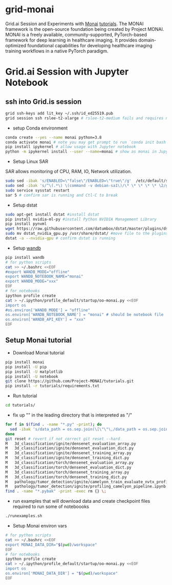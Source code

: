 # grid-monai

Grid.ai Session and Experiments with [Monai](https://monai.io) [tutorials](https://github.com/Project-MONAI/tutorials).
The MONAI framework is the open-source foundation being created by Project MONAI. MONAI is a freely available, community-supported, PyTorch-based framework for deep learning in healthcare imaging. It provides domain-optimized foundational capabilities for developing healthcare imaging training workflows in a native PyTorch paradigm.

# Grid.ai Session with Jupyter Notebook

## ssh into Grid.is session
  
```bash
grid ssh-keys add lit_key ~/.ssh/id_ed25519.pub
grid session ssh rslee-t2-xlarge # rslee-t2-medium fails and requires non-cached data loader (double check)
```

- setup Conda environment
```bash
conda create --yes --name monai python=3.8
conda activate monai # note you may get prompt to run `conda init bash && exit`
pip install ipykernel # allow usage with Jupyter notebook
python -m ipykernel install --user --name=monai # show as monai in Jupyter notebook
```

- Setup Linux SAR

SAR allows monitoring of CPU, RAM, IO, Network utilization.

```bash
sudo sed -ibak 's/ENABLED=\"false\"/ENABLED=\"true\"/g'  /etc/default/sysstat
sudo sed -ibak 's/^\(.*\) \(command -v debian-sa1\)/\* \* \* \* \* \2/g' /etc/cron.d/sysstat 
sudo service sysstat restart
sar 5 # confirm sar is running and Ctl-C to break
```

- Setup dstat
```bash
sudo apt-get install dstat #install dstat
pip install nvidia-ml-py #install Python NVIDIA Management Library
pip install pynvml 
wget https://raw.githubusercontent.com/datumbox/dstat/master/plugins/dstat_nvidia_gpu.py
sudo mv dstat_nvidia_gpu.py /usr/share/dstat/ #move file to the plugins directory of dstat
dstat -a --nvidia-gpu # confirm dstat is running
```

- Setup [wandb](https://docs.wandb.ai/guides/track/advanced/environment-variables) 
```bash
pip install wandb
# for python scripts
cat >> ~/.bashrc <<EOF
#export WANDB_MODE="offline"
export WANDB_NOTEBOOK_NAME="monai"
export WANDB_MODE="xxx"
EOF
# for notebooks
ipython profile create
cat > ~/.ipython/profile_default/startup/oo-monai.py <<EOF
import os
#os.environ['WANDB_MODE'] = "offline"
os.environ['WANDB_NOTEBOOK_NAME'] = "monai" # should be notebook file
os.environ['WANDB_API_KEY'] = "xxx"
EOF
```

## Setup Monai tutorial

- Download Monai tutorial
```bash
pip install monai
pip install -U pip
pip install -U matplotlib
pip install -U notebook
git clone https://github.com/Project-MONAI/tutorials.git
pip install -r tutorials/requirements.txt
```

- Run tutorial
```bash
cd tutorials/
```

- fix up "" in the leading directory that is interpreted as "/"
```bash
for f in $(find . -name "*.py" -print); do
  sed -ibak 's/data_path = os.sep.join(\[\"\"\,/data_path = os.sep.join(\[\"\.\"\,/g' $f
done
git reset # revert if not correct git reset --hard 
M	3d_classification/ignite/densenet_evaluation_array.py
M	3d_classification/ignite/densenet_evaluation_dict.py
M	3d_classification/ignite/densenet_training_array.py
M	3d_classification/ignite/densenet_training_dict.py
M	3d_classification/torch/densenet_evaluation_array.py
M	3d_classification/torch/densenet_evaluation_dict.py
M	3d_classification/torch/densenet_training_array.py
M	3d_classification/torch/densenet_training_dict.py
M	pathology/tumor_detection/ignite/camelyon_train_evaluate_nvtx_profiling.py
M	pathology/tumor_detection/ignite/profiling_camelyon_pipeline.ipynb
find . -name "*.pybak" -print -exec rm {} \;
```

- run examples that will download data and create checkpoint files required to run some of noteboooks
```bash
./runexamples.sh
```

- Setup Monai environ vars
```bash
# for python scripts
cat >> ~/.bashrc <<EOF
export MONAI_DATA_DIR="$(pwd)/workspace"
EOF
# for notebooks
ipython profile create
cat > ~/.ipython/profile_default/startup/oo-monai.py <<EOF
import os
os.environ['MONAI_DATA_DIR'] = "$(pwd)/workspace"
EOF
```